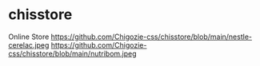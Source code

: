 # chisstore
Online Store
https://github.com/Chigozie-css/chisstore/blob/main/nestle-cerelac.jpeg
https://github.com/Chigozie-css/chisstore/blob/main/nutribom.jpeg
